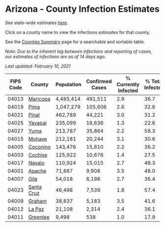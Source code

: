 # Arizona - County Infection Estimates

See state-wide estimates [here](/infections/us-az).

Click on a county name to view the infections estimates for that county.

See the [Counties Summary](/infections/summary-counties) page for a searchable and sortable table.

*Note: Due to the inherent lag between infections and reporting of cases, our estimates of infections are as of 14 days ago.*

*Last updated: February 10, 2021*

|   FIPS Code |                   County |   Population |   Confirmed Cases |   % Currently Infected |   % Total Infected |
|-------------|--------------------------|--------------|-------------------|------------------------|--------------------|
|       04013 |     [Maricopa](maricopa) |    4,485,414 |           491,511 |                    2.9 |               36.7 |
|       04019 |             [Pima](pima) |    1,047,279 |           105,606 |                    2.6 |               32.6 |
|       04021 |           [Pinal](pinal) |      462,789 |            44,221 |                    3.0 |               31.2 |
|       04025 |       [Yavapai](yavapai) |      235,099 |            16,636 |                    1.3 |               22.6 |
|       04027 |             [Yuma](yuma) |      213,787 |            35,864 |                    2.2 |               58.3 |
|       04015 |         [Mohave](mohave) |      212,181 |            20,244 |                    3.1 |               30.6 |
|       04005 |     [Coconino](coconino) |      143,476 |            15,810 |                    2.2 |               36.2 |
|       04003 |       [Cochise](cochise) |      125,922 |            10,676 |                    1.4 |               27.5 |
|       04017 |         [Navajo](navajo) |      110,924 |            15,015 |                    2.7 |               48.3 |
|       04001 |         [Apache](apache) |       71,887 |             9,908 |                    3.5 |               48.0 |
|       04007 |             [Gila](gila) |       54,018 |             6,198 |                    2.7 |               36.4 |
|       04023 | [Santa Cruz](santa-cruz) |       46,498 |             7,539 |                    1.8 |               57.4 |
|       04009 |         [Graham](graham) |       38,837 |             5,183 |                    3.5 |               41.6 |
|       04012 |         [La Paz](la-paz) |       21,108 |             2,314 |                    2.4 |               36.1 |
|       04011 |     [Greenlee](greenlee) |        9,498 |               538 |                    1.0 |               17.9 |